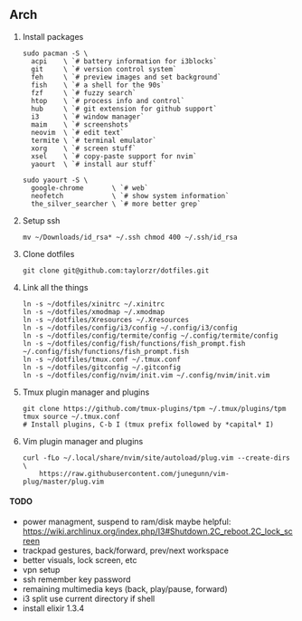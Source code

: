 ## Arch

1. Install packages
    ```
    sudo pacman -S \
      acpi    \ `# battery information for i3blocks`
      git     \ `# version control system`
      feh     \ `# preview images and set background`
      fish    \ `# a shell for the 90s`
      fzf     \ `# fuzzy search`
      htop    \ `# process info and control`
      hub     \ `# git extension for github support`
      i3      \ `# window manager`
      maim    \ `# screenshots`
      neovim  \ `# edit text`
      termite \ `# terminal emulator`
      xorg    \ `# screen stuff`
      xsel    \ `# copy-paste support for nvim`
      yaourt  \ `# install aur stuff`

    sudo yaourt -S \
      google-chrome       \ `# web`
      neofetch            \ `# show system information`
      the_silver_searcher \ `# more better grep`
      ```

2. Setup ssh
    ``` 
    mv ~/Downloads/id_rsa* ~/.ssh chmod 400 ~/.ssh/id_rsa
    ```

3. Clone dotfiles
    ```
    git clone git@github.com:taylorzr/dotfiles.git
    ```

4. Link all the things
    ```
    ln -s ~/dotfiles/xinitrc ~/.xinitrc
    ln -s ~/dotfiles/xmodmap ~/.xmodmap
    ln -s ~/dotfiles/Xresources ~/.Xresources
    ln -s ~/dotfiles/config/i3/config ~/.config/i3/config
    ln -s ~/dotfiles/config/termite/config ~/.config/termite/config
    ln -s ~/dotfiles/config/fish/functions/fish_prompt.fish ~/.config/fish/functions/fish_prompt.fish
    ln -s ~/dotfiles/tmux.conf ~/.tmux.conf
    ln -s ~/dotfiles/gitconfig ~/.gitconfig
    ln -s ~/dotfiles/config/nvim/init.vim ~/.config/nvim/init.vim
    ```

5. Tmux plugin manager and plugins
    ```
    git clone https://github.com/tmux-plugins/tpm ~/.tmux/plugins/tpm
    tmux source ~/.tmux.conf
    # Install plugins, C-b I (tmux prefix followed by *capital* I)
    ```

6. Vim plugin manager and plugins
    ```
    curl -fLo ~/.local/share/nvim/site/autoload/plug.vim --create-dirs \
        https://raw.githubusercontent.com/junegunn/vim-plug/master/plug.vim
    ```

#### TODO
- power managment, suspend to ram/disk
    maybe helpful: https://wiki.archlinux.org/index.php/I3#Shutdown.2C_reboot.2C_lock_screen
- trackpad gestures, back/forward, prev/next workspace
- better visuals, lock screen, etc
- vpn setup
- ssh remember key password
- remaining multimedia keys (back, play/pause, forward)
- i3 split use current directory if shell
- install elixir 1.3.4


